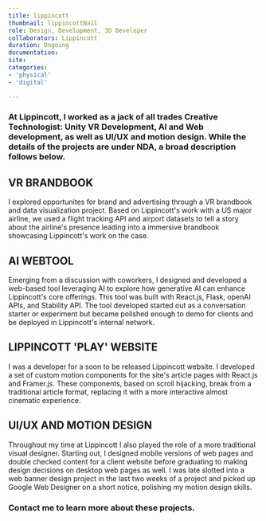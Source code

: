 ```yaml
---
title: lippincott
thumbnail: lippincottNail
role: Design, Development, 3D Developer
collaborators: Lippincott
duration: Ongoing
documentation:
site:
categories:
- 'physical'
- 'digital'

---
```


### At Lippincott, I worked as a jack of all trades Creative Technologist: Unity VR Development, AI and Web development, as well as UI/UX and motion design. While the details of the projects are under NDA, a broad description follows below.

## VR BRANDBOOK

I explored opportunites for brand and advertising through a VR brandbook and data visualization project. Based on Lippincott's work with a US major airline, we used a flight tracking API and airport datasets to tell a story about the airline's presence leading into a immersive brandbook showcasing Lippincott's work on the case.

## AI WEBTOOL

Emerging from a discussion with coworkers, I designed and developed a web-based tool leveraging AI to explore how generative AI can enhance Lippincott's core offerings. This tool was built with React.js, Flask, openAI APIs, and Stability API. The tool developed started out as a conversation starter or experiment but became polished enough to demo for clients and be deployed in Lippincott's internal network.

## LIPPINCOTT 'PLAY' WEBSITE

I was a developer for a soon to be released Lippincott website. I developed a set of custom motion components for the site's article pages with React.js and Framer.js. These components, based on scroll hijacking, break from a traditional article format, replacing it with a more interactive almost cinematic experience.

## UI/UX AND MOTION DESIGN

Throughout my time at Lippincott I also played the role of a more traditional visual designer. Starting out, I designed mobile versions of web pages and double checked content for a client website before graduating to making design decisions on desktop web pages as well. I was late slotted into a web banner design project in the last two weeks of a project and picked up Google Web Designer on a short notice, polishing my motion design skills.

### Contact me to learn more about these projects.